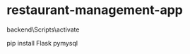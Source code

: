# restaurant-management-app

<!-- Open terminal in VS code, enter below things one by one -->

<!-- First Activate the Virtual Environment -->
backend\Scripts\activate

<!-- Then, enter this command -->
pip install Flask pymysql

